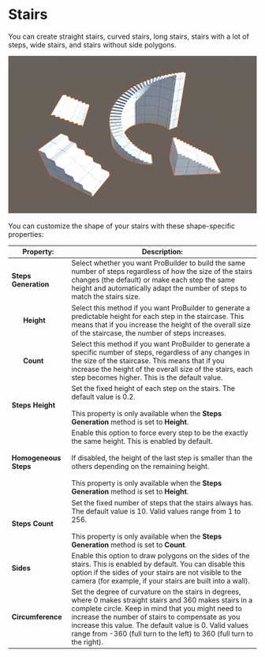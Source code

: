 # Stairs
You can create straight stairs, curved stairs, long stairs, stairs with a lot of steps, wide stairs, and stairs without side polygons.

![Stairs shapes](images/shape-tool_stair.png)

You can customize the shape of your stairs with these shape-specific properties:

<!--


| **Property:** | **Description:** |
|:-- |:-- |
| __Steps Generation__ | Select how you want ProBuilder to build steps:<br /><br />- Select the **Height** method if you want ProBuilder to generate a predictable height for each step in the staircase. This means that if you increase the height of the overall size of the staircase, the number of of steps increases.<br />- Select the **Count** method if you want ProBuilder to generate a specific number of steps, regardless of any changes in the size of the staircase. This means that if you increase the height of the overall size of the stairs, each step becomes higher.<br /><br />The default value is the **Count** method. |
| __Steps Height__ | Set the fixed height of each step on the stairs. The default value is 0.2. <br /><br />This property is only available when the **Steps Generation** method is set to **Height**. |
| __Homogeneous Steps__ | Enable this option to force every step to be the exactly the same height. This is enabled by default.<br /><br />This property is only available when the **Steps Generation** method is set to **Height**. |
| __Steps Count__ | Set the fixed number of steps that the stairs always has. The default value is 10. Valid values range from 1 to 256.<br /><br />This property is only available when the **Steps Generation** method is set to **Count**. |
| __Sides__ | Enable this option to draw polygons on the sides of the stairs. This is enabled by default. You can disable this option if the sides of your stairs are not visible to the camera (for example, if your stairs are built into a wall). |
| __Circumference__ | Set the degree of curvature on the stairs in degrees, where 0 makes straight stairs and 360 makes stairs in a complete circle. Keep in mind that you might need to increase the number of stairs to compensate as you increase this value. The default value is 0. Valid values range from 0 to 360. |

-->



<table>
<thead>
<tr>
<th colspan="2"><strong>Property:</strong></th>
<th><strong>Description:</strong></th>
</tr>
</thead>
<tbody>
<tr>
<td colspan="2"><strong>Steps Generation</strong></td>
<td>Select whether you want ProBuilder to build the same number of steps regardless of how the size of the stairs changes (the default) or make each step the same height and automatically adapt the number of steps to match the stairs size.</td>
</tr>
<tr>
<td></td>
<td><strong>Height</strong></td>
<td>Select this method if you want ProBuilder to generate a predictable height for each step in the staircase. This means that if you increase the height of the overall size of the staircase, the number of steps increases.</td>
</tr>
<tr>
<td></td>
<td><strong>Count</strong></td>
<td>Select this method if you want ProBuilder to generate a specific number of steps, regardless of any changes in the size of the staircase. This means that if you increase the height of the overall size of the stairs, each step becomes higher. This is the default value.</td>
</tr>
<tr>
<td colspan="2"><strong>Steps Height</strong></td>
<td>Set the fixed height of each step on the stairs. The default value is 0.2. <br /><br />This property is only available when the <strong>Steps Generation</strong> method is set to <strong>Height</strong>.</td>
</tr>
<tr>
<td colspan="2"><strong>Homogeneous Steps</strong></td>
<td>Enable this option to force every step to be the exactly the same height. This is enabled by default.<br /><br />If disabled, the height of the last step is smaller than the others depending on the remaining height.<br /><br />This property is only available when the <strong>Steps Generation</strong> method is set to <strong>Height</strong>.</td>
</tr>
<tr>
<td colspan="2"><strong>Steps Count</strong></td>
<td>Set the fixed number of steps that the stairs always has. The default value is 10. Valid values range from 1 to 256.<br /><br />This property is only available when the <strong>Steps Generation</strong> method is set to <strong>Count</strong>.</td>
</tr>
<tr>
<td colspan="2"><strong>Sides</strong></td>
<td>Enable this option to draw polygons on the sides of the stairs. This is enabled by default. You can disable this option if the sides of your stairs are not visible to the camera (for example, if your stairs are built into a wall).</td>
</tr>
<tr>
<td colspan="2"><strong>Circumference</strong></td>
<td>Set the degree of curvature on the stairs in degrees, where 0 makes straight stairs and 360 makes stairs in a complete circle. Keep in mind that you might need to increase the number of stairs to compensate as you increase this value. The default value is 0. Valid values range from -360 (full turn to the left) to 360 (full turn to the right).</td>
</tr>
</tbody>
</table>


